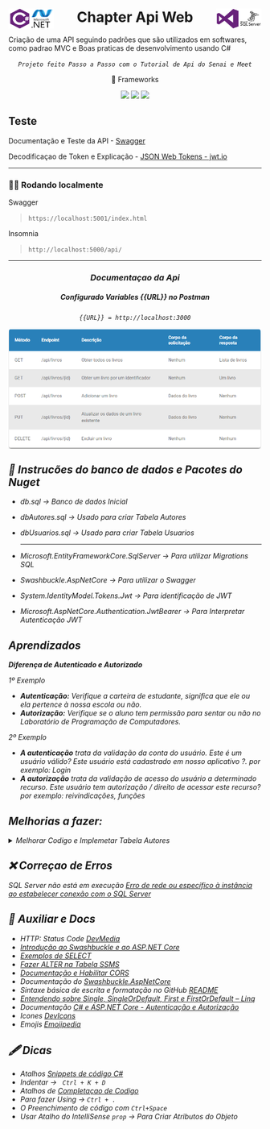 
<h1 align="center"><img align="left" height="40" width="45" src="https://github.com/devicons/devicon/blob/master/icons/csharp/csharp-plain.svg"><img align="left" src="https://github.com/devicons/devicon/blob/master/icons/dot-net/dot-net-original-wordmark.svg" height="40" width="45" >Chapter Api Web<img align="right" height="40" width="45" src="https://github.com/devicons/devicon/blob/master/icons/microsoftsqlserver/microsoftsqlserver-plain-wordmark.svg"><img align="right" height="40" width="45"src="https://github.com/devicons/devicon/blob/master/icons/visualstudio/visualstudio-plain.svg" ></h1>


Criação de uma API seguindo padrões que são utilizados em softwares, como padrao MVC e Boas praticas de desenvolvimento usando C#

 <div align="center">

   <cite align="center">`Projeto feito Passo a Passo com o Tutorial de Api do Senai e Meet`</cite>

</div>

 
   <p align="center">
 🚀 Frameworks 
</p>

  <p align="center">
    <img src="https://img.shields.io/badge/.NET-512BD4?style=for-the-badge&logo=dotnet&logoColor=white"/>

  <img src="https://img.shields.io/badge/NuGet-004880?style=for-the-badge&logo=nuget&logoColor=white"/>

  <img src="https://img.shields.io/badge/Swagger-85EA2D?style=for-the-badge&logo=Swagger&logoColor=white"/>
  </p>

 ## Teste
  
  Documentação e Teste da API - [Swagger](https://swagger.io/)
  
  Decodificaçao de Token e Explicação - [JSON Web Tokens - jwt.io](https://jwt.io/)
  
  <hr>
  
  ### 👨‍💻 Rodando localmente
  
  Swagger
  > `https://localhost:5001/index.html`

  Insomnia
  > `http://localhost:5000/api/`

<hr/>
  <div align="center">

   <h3 align="center"><i>Documentaçao da Api</em></h3>
   
  ##### Configurado Variables {{URL}} no Postman
   
   <cite align="center">`{{URL}} = http://localhost:3000`</cite>
  
   <img align="center" src="/Documentation-API.png">
</div>
 
## 📝 Instrucões do banco de dados e Pacotes do Nuget 


* db.sql -> Banco de dados Inicial 
* dbAutores.sql -> Usado para criar Tabela Autores
* dbUsuarios.sql -> Usado para criar Tabela Usuarios

    <hr>

* Microsoft.EntityFrameworkCore.SqlServer -> Para utilizar Migrations SQL
* Swashbuckle.AspNetCore -> Para utilizar o Swagger
* System.IdentityModel.Tokens.Jwt -> Para identificação de JWT
* Microsoft.AspNetCore.Authentication.JwtBearer -> Para Interpretar Autenticação JWT


## Aprendizados

***Diferença de Autenticado e Autorizado***

1º  Exemplo

* **Autenticação:** Verifique a carteira de estudante, significa que ele ou ela pertence à nossa escola ou não.
* **Autorização:** Verifique se o aluno tem permissão para sentar ou não no Laboratório de Programação de Computadores.

2º Exemplo

* **A autenticação** trata da validação da conta do usuário. Este é um usuário válido? Este usuário está cadastrado em nosso aplicativo ?. por exemplo: Login
* **A autorização** trata da validação de acesso do usuário a determinado recurso. Este usuário tem autorização / direito de acessar este recurso? por exemplo: reivindicações, funções

## Melhorias a fazer:

<details>
  <summary>Melhorar Codigo e Implemetar Tabela Autores</summary>
 
- [ ] Refazer os Passos Criando Autores Controller

- [ ] Criar Autores Repository

- [ ] Refazer os Passos Criando Autores Controller

- [ ] Criar Classe Autor.cs na Pasta Models

- [ ] Criar Tabela Autores com o Script Pronto dbAutores.sql

- [ ] Criar Classe Autor.cs na Pasta Models

- [ ] Criar no Context a Ligaçao Entre o Banco e Model Autor

- [ ] Criar Classe AutorRepository.cs na Pasta Repositories

- [ ] Adicionar no Startup -> services.AddTransient<UsuarioRepository, UsuarioRepository>();
</details>


## ❌ Correçao de Erros

SQL Server não está em execução [Erro de rede ou específico à instância ao estabelecer conexão com o SQL Server](https://cursos.alura.com.br/forum/topico-erro-de-rede-ou-especifico-a-instancia-ao-estabelecer-conexao-com-o-sql-server-89976)

## 📄 Auxiliar e Docs

* HTTP: Status Code [DevMedia](https://www.devmedia.com.br/http-status-code/41222)
* [Introdução ao Swashbuckle e ao ASP.NET Core](https://docs.microsoft.com/pt-br/aspnet/core/tutorials/getting-started-with-swashbuckle?view=aspnetcore-6.0&tabs=visual-studio)
* [Exemplos de SELECT](https://docs.microsoft.com/pt-br/sql/t-sql/queries/select-examples-transact-sql?view=sql-server-ver15) 
* [Fazer ALTER na Tabela SSMS](https://docs.microsoft.com/pt-br/sql/relational-databases/tables/add-columns-to-a-table-database-engine?view=sql-server-ver15)
* [Documentação e Habilitar CORS](https://docs.microsoft.com/pt-br/aspnet/core/security/cors?view=aspnetcore-5.0)
* Documentação do [Swashbuckle.AspNetCore](https://docs.microsoft.com/pt-br/aspnet/core/tutorials/getting-started-with-swashbuckle?view=aspnetcore-6.0&tabs=visual-studio)
* Sintaxe básica de escrita e formatação no GitHub [README](https://docs.github.com/pt/get-started/writing-on-github/getting-started-with-writing-and-formatting-on-github/basic-writing-and-formatting-syntax)
* [Entendendo sobre Single, SingleOrDefault, First e FirstOrDefault – Linq](https://codigosimples.net/2016/03/28/entendendo-sobre-single-singleordefault-first-e-firstordefault-linq/)
* Documentação [C# e ASP.NET Core - Autenticação e Autorização](https://balta.io/blog/aspnet-core-autenticacao-autorizacao)
* Icones [DevIcons](https://github.com/devicons/devicon/tree/master/icons)
* Emojis [Emojipedia](https://emojipedia.org/)



## 🖋️ Dicas

* Atalhos [Snippets de código C#](https://docs.microsoft.com/pt-br/visualstudio/ide/visual-csharp-code-snippets?view=vs-2022)
* Indentar -> ```  Ctrl + K + D ```
* Atalhos de [Completaçao de Codigo](https://www.jetbrains.com/pt-br/resharper/features/code_completion.html) 
* Para fazer Using ->  ``` Ctrl + .  ``` 
* O Preenchimento de código com `Ctrl+Space`
* Usar Atalho do IntelliSense  `prop`  -> Para Criar Atributos do Objeto
